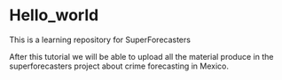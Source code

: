# Hello_world
This is a learning repository for SuperForecasters

After this tutorial we will be able to upload all the material produce in the superforecasters project about crime forecasting in Mexico.
